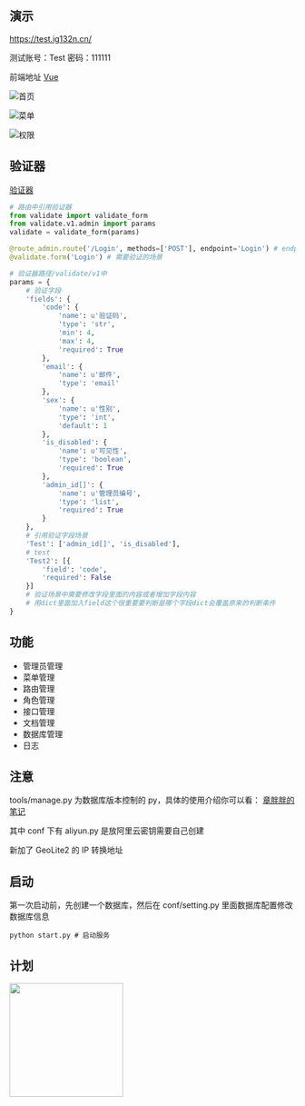 ## 演示

https://test.ig132n.cn/

测试账号：Test 密码：111111

前端地址 [Vue](https://github.com/huzidabanzhang/python-admin-pm "Vue")

![首页](https://github.com/huzidabanzhang/python-admin/blob/master/static/image/markdown/desktop.png "首页")

![菜单](https://github.com/huzidabanzhang/python-admin/blob/master/static/image/markdown/menu.png "菜单")

![权限](https://github.com/huzidabanzhang/python-admin/blob/master/static/image/markdown/role.png "权限")

## 验证器

[验证器](https://github.com/huzidabanzhang/python-admin/blob/master/trunk/validate/__init__.py "验证器")

```python
# 路由中引用验证器
from validate import validate_form
from validate.v1.admin import params
validate = validate_form(params)

@route_admin.route('/Login', methods=['POST'], endpoint='Login') # endpoint这个一定要加 不然报错
@validate.form('Login') # 需要验证的场景
```

```python
# 验证器路径/validate/v1中
params = {
    # 验证字段
    'fields': {
        'code': {
            'name': u'验证码',
            'type': 'str',
            'min': 4,
            'max': 4,
            'required': True
        },
        'email': {
            'name': u'邮件',
            'type': 'email'
        },
        'sex': {
            'name': u'性别',
            'type': 'int',
            'default': 1
        },
        'is_disabled': {
            'name': u'可见性',
            'type': 'boolean',
            'required': True
        },
        'admin_id[]': {
            'name': u'管理员编号',
            'type': 'list',
            'required': True
        }
    },
    # 引用验证字段场景
    'Test': ['admin_id[]', 'is_disabled'],
    # test
    'Test2': [{
        'field': 'code',
        'required': False
    }]
    # 验证场景中需要修改字段里面的内容或者增加字段内容
    # 用dict里面加入field这个很重要要判断是哪个字段dict会覆盖原来的判断条件
}
```

## 功能

-   管理员管理
-   菜单管理
-   路由管理
-   角色管理
-   接口管理
-   文档管理
-   数据库管理
-   日志

## 注意

tools/manage.py 为数据库版本控制的 py，具体的使用介绍你可以看： [章胖胖的笔记](https://huzidabanzhang.github.io/notes/2020-03-30.html#python-flask-migrate-%E8%BF%81%E7%A7%BB%E6%95%B0%E6%8D%AE%E5%BA%93 "章胖胖的笔记")

其中 conf 下有 aliyun.py 是放阿里云密钥需要自己创建

新加了 GeoLite2 的 IP 转换地址

## 启动

第一次启动前，先创建一个数据库，然后在 conf/setting.py 里面数据库配置修改数据库信息

```shell
python start.py # 启动服务
```

## 计划

<a href="https://github.com/d2-projects/d2-admin" target="_blank"><img src="https://raw.githubusercontent.com/FairyEver/d2-admin/master/docs/image/d2-admin@2x.png" width="200"></a>
